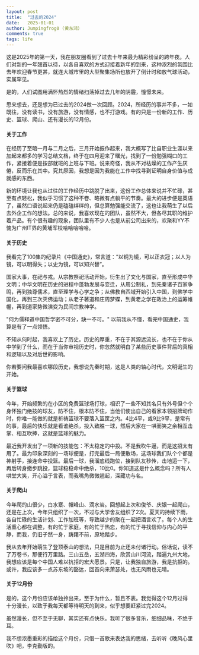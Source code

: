 ```yaml
---
layout: post
title:  "过去的2024"
date:   2025-01-01
author: Jumpingfrog0 (黄东鸿）
comments: true
tags: life
---
```


这是2025年的第一天，我在朋友圈看到了过去十年来最为精彩纷呈的跨年夜。人们对新的一年翘首以待，以各自喜欢的方式迎接着新年的到来，这种浓烈的氛围比去年欢迎春节更甚，就连大城市里的大型聚集场所也放开了倒计时和放气球活动，实属罕见。

是的，人们试图用满怀热烈的情绪扫荡掉过去几年的阴霾，憧憬未来。

思来想去，还是想为已过去的2024做一次回顾。2024，所经历的事并不多，一如既往，没有读书，没有旅游，没有情感，也不打游戏。有的只是一份新的工作、历史、篮球、爬山、还有漫长的12月份。

#### 关于工作

在经历了至暗一月与二月之后，三月开始振作起来，我大概写了比自职业生涯以来加起来都多的学习总结文档，终于在四月迎来了曙光，找到了一份勉强糊口的工作，紧接着便是按部就班的上班与下班。说来奇怪，我从不对枯燥的工作产生厌倦，反而乐在其中。究其原因，我想是因为我能在工作中找寻到证明自身价值与成就感的东西。

新的环境让我也从过往的工作经历中跳脱了出来，这份工作总体来说并不忙碌，甚至有点轻松，我似乎习惯了这种不卷、略微有点躺平的节奏。最大的进步便是英语了，虽然口语说起来仍是磕磕绊绊的，但总算勉强能交流了，这也让我萌生了以后去外企工作的想法。总的来说，我喜欢现在的团队，虽然不大，但各尽其职的维护着产品。有个很有趣的现象，团队里有不少人也是从前公司出来的，欢聚和YY不愧为广州IT界的黄埔军校哈哈哈哈哈。

#### 关于历史

我看完了100集的纪录片《中国通史》，常言道：“以铜为镜，可以正衣冠；以人为镜，可以明得失；以史为镜，可以知兴替”。

国家大事，在祀与戎。从宗教祭祀活动开始，衍生出了文化与国家，直至形成中华文明；中华文明在历史的进程中蓬勃发展与变迁，从周公制礼，到先秦诸子百家争鸣，再到独尊儒术，直至理学与心学之争；从佛教自西域开始引入中国，到佛学中国化，再到三次灭佛运动；从老子著道和庄周梦蝶，到黄老之学在政治上的运筹帷幄，再到道家势微演变为民间宗教神学。

"何为儒释道中国哲学密不可分，缺一不可。" 以前我从不懂，看完中国通史，我算是有了一点领悟。

不知从何时起，我喜欢上了历史。历史的厚重，不在于其源远流长，也不在于你从中学到了什么，而在于当你审视历史时，你忽然就明白了某些历史事件背后的真相和逻辑以及对后世的影响。

你若要问我最喜欢哪段历史，我想说先秦时期，这是人类的轴心时代，文明诞生的开始。

#### 关于篮球

今年，开始频繁的在小区的免费篮球场打球，相识了一些不知其名只有外号但个个身怀独门绝技的球友，防不住，根本防不住，当他们使出自己的看家本领招牌动作时，你唯一能做的就是祈祷篮球不要落入篮筐之内。4比4平，或9比9平，是常有的事，最后的快乐就是看谁绝杀，投入致胜一球，然后大家在一哄而笑之余相互击掌、相互吹捧，这就是篮球的魅力。

最近我开发出了一项新的技能包：不太稳定的中投。不是我吹牛逼，而是这招太有用了。最为印象深刻的一场球便是，打完最后一局便散场，这场球我们队个个都是神射手，接连命中投篮。最后一球，我溜底线跑位，接到队友秒传，击地运一下，再后转身撤步跳投，篮球稳稳命中绝杀，10比0。你知道这是什么概念吗？所有人哄堂大笑，开心溢于言表，而我嘴角微微翘起，深藏功与名。

#### 关于爬山

今年爬的山很少，白水寨、帽峰山、滴水岩。回想起上次和俊爷、庆银一起爬山，还是在上次，今年只组织了一次，不过与大学舍友组织了2次。夏天的持续下雨，各自忙碌的生活计划、工作加班等，导致越少的聚在一起把酒言欢了。每个人的生活重心都在调整，有的忙于家庭，有的忙于热恋，有的忙于寻找信仰与内心的平静，而我，仍旧孑然一身，踌躇不前，原地踏步。

我从去年开始萌生了登顶泰山的想法，只是目前为止还未付诸行动。俗话说，读不了万卷书，那便行万里路。三山五岳，五湖四海，欣赏山川河流，踏遍九州大地，我想应该是每个中国人难以抗拒的宏大愿景。只是，让我独自旅游，我是抗拒的。或许，我应该多一点苏东坡的豁达，回首向来萧瑟处，也无风雨也无晴。

#### 关于12月份

是的，这个月份应该单独拎出来，至于为什么，暂且不表。我觉得这个12月过得十分漫长，以致于我每天都等待明天的到来，似乎想要赶紧过完2024。

虽然漫长，但不至于无聊，其实还有点快乐。我听了很多音乐，细细品味，不绝于耳。

我不想浓墨重彩的描绘这个月份，只借一首歌来表达我的思绪，去听听《晚风心里吹》吧，李克勤版的。

